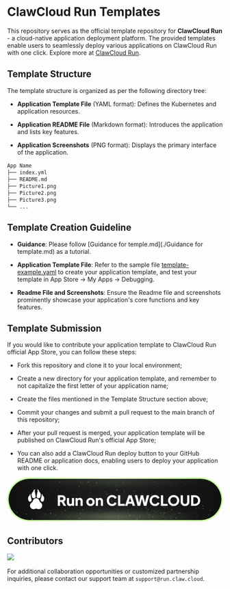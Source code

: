 # ClawCloud Run Templates

This repository serves as the official template repository for **ClawCloud Run** - a cloud-native application deployment platform. The provided templates enable users to seamlessly deploy various applications on ClawCloud Run with one click. Explore more at [ClawCloud Run](https://run.claw.cloud/).

## Template Structure

The template structure is organized as per the following directory tree:

- **Application Template File** (YAML format): Defines the Kubernetes and application resources.
  
- **Application README File** (Markdown format): Introduces the application and lists key features.
  
- **Application Screenshots** (PNG format): Displays the primary interface of the application.

```
App Name
├── index.yml
├── README.md
├── Picture1.png
├── Picture2.png
├── Picture3.png
└── ...
```

## Template Creation Guideline
- **Guidance**: Please follow [Guidance for temple.md](./Guidance for template.md) as a tutorial.

- **Application Template File**: Refer to the sample file [template-example.yaml](./template-example.yaml) to create your application template, and test your template in App Store -> My Apps -> Debugging.

- **Readme File and Screenshots**: Ensure the Readme file and screenshots prominently showcase your application's core functions and key features.

## Template Submission

If you would like to contribute your application template to ClawCloud Run official App Store, you can follow these steps:

- Fork this repository and clone it to your local environment;

- Create a new directory for your application template, and remember to not capitalize the first letter of your application name;

- Create the files mentioned in the Template Structure section above;

- Commit your changes and submit a pull request to the main branch of this repository;

- After your pull request is merged, your application template will be published on ClawCloud Run's official App Store;

- You can also add a ClawCloud Run deploy button to your GitHub README or application docs, enabling users to deploy your application with one click.

![](./Run-on-ClawCloud.svg)

## Contributors

[![](https://contrib.rocks/image?repo=ClawCloud/Run-Template)](https://github.com/ClawCloud/Run-Template/graphs/contributors)

For additional collaboration opportunities or customized partnership inquiries, please contact our support team at `support@run.claw.cloud`.
